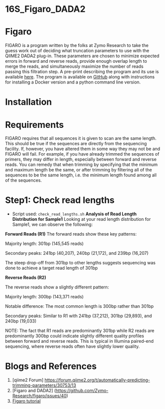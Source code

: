 # 16S_Figaro_DADA2

# Figaro 
FIGARO is a program written by the folks at Zymo Research to take the guess work out of deciding what truncation parameters to use with the QIIME2 DADA2 plug-in. These parameters are chosen to minimize expected errors in forward and reverse reads, provide enough overlap length to merge the reads, and simultaneously maximize the number of reads passing this filtration step. A pre-print describing the program and its use is available [here](https://www.biorxiv.org/content/10.1101/610394v1). The program is available on [GitHub](https://github.com/Zymo-Research/figaro) along with instructions for installing a Docker version and a python command line version.  

# Installation



# Requirements
FIGARO requires that all sequences it is given to scan are the same length. This should be true if the sequences are directly from the sequencing facility. If, however, you have altered them in some way they may not be and FIGARO will fail. For example, if you have already trimmed the sequences of primers, they may differ in length, especially between forward and reverse reads. You can remedy that when trimming by specifying that the minimum and maximum length be the same, or after trimming by filtering all of the sequences to be the same length, i.e. the minimum length found among all of the sequences.

# Step1: Check read lengths
- Script used: `check_read_lengths.sh`
**Analysis of Read Length Distribution for Sample1**
Looking at your read length distribution for Sample1, we can observe the following:

**Forward Reads (R1)**
The forward reads show these key patterns:

Majority length: 301bp (145,545 reads)

Secondary peaks: 241bp (40,207), 240bp (21,172), and 239bp (16,207)

The steep drop-off from 301bp to other lengths suggests sequencing was done to achieve a target read length of 301bp

**Reverse Reads (R2)**

The reverse reads show a slightly different pattern:

Majority length: 300bp (143,371 reads)

Notable difference: The most common length is 300bp rather than 301bp

Secondary peaks: Similar to R1 with 241bp (37,212), 301bp (29,893), and 240bp (19,033)

NOTE: The fact that R1 reads are predominantly 301bp while R2 reads are predominantly 300bp could indicate slightly different quality profiles between forward and reverse reads. This is typical in Illumina paired-end sequencing, where reverse reads often have slightly lower quality.


# Blogs and References

1. [qiime2 Forum] https://forum.qiime2.org/t/automatically-predicting-trimming-parameters/30753/13
2. [Figaro and DADA2] (https://github.com/Zymo-Research/figaro/issues/40)
3. [Figaro tutorial](https://john-quensen.com/tutorials/figaro/)
